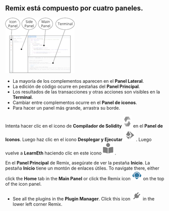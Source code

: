 ## Remix está compuesto por cuatro paneles.

![Remix layout](https://raw.githubusercontent.com/ethereum/remix-workshops/master/Basics/interface_introduction/images/a-layout1c.png "Diseño de Remix")

- La mayoría de los complementos aparecen en el **Panel Lateral**.
- La edición de código ocurre en pestañas del **Panel Principal**.
- Los resultados de las transacciones y otras acciones son visibles en la **Terminal**.
- Cambiar entre complementos ocurre en el **Panel de iconos**.
- Para hacer un panel más grande, arrastra su borde.

Intenta hacer clic en el icono de **Compilador de Solidity** ![](https://raw.githubusercontent.com/ethereum/remix-workshops/master/Basics/interface_introduction/images/solidity-icon.png) en el **Panel de Iconos**. Luego haz clic en el icono **Desplegar y Ejecutar** ![](https://raw.githubusercontent.com/ethereum/remix-workshops/master/Basics/interface_introduction/images/deploy-run.png).  Luego vuelve a **LearnEth** haciendo clic en este icono![](https://raw.githubusercontent.com/ethereum/remix-workshops/master/Basics/interface_introduction/images/learneth.png).

En el **Panel Principal** de Remix, asegúrate de ver la pestaña **Inicio**.  La pestaña **Inicio** tiene un montón de enlaces útiles. To navigate there, either click the **Home** tab in the **Main Panel** or click the Remix icon ![Remix icon](https://raw.githubusercontent.com/ethereum/remix-workshops/master/Basics/interface_introduction/images/remix-logo.png "Remix icon") on the top of the icon panel.

- See all the plugins in the **Plugin Manager**.  Click this icon ![plugin manager](https://raw.githubusercontent.com/ethereum/remix-workshops/master/Basics/interface_introduction/images/plugin1.png "Plugin Manager icon") in the lower left corner Remix.

